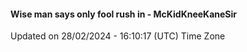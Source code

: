 #### Wise man says only fool rush in - McKidKneeKaneSir
Updated on 28/02/2024 - 16:10:17 (UTC) Time Zone
